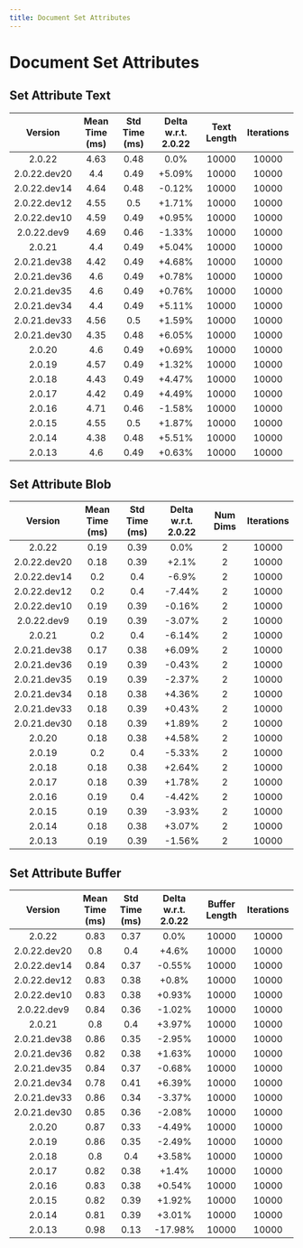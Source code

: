 ```yaml
---
title: Document Set Attributes
---
```

# Document Set Attributes

## Set Attribute Text

| Version | Mean Time (ms) | Std Time (ms) | Delta w.r.t. 2.0.22 | Text Length | Iterations |
| :---: | :---: | :---: | :---: | :---: | :---: |
| 2.0.22 | 4.63 | 0.48 | 0.0% | 10000 | 10000 |
| 2.0.22.dev20 | 4.4 | 0.49 | +5.09% | 10000 | 10000 |
| 2.0.22.dev14 | 4.64 | 0.48 | -0.12% | 10000 | 10000 |
| 2.0.22.dev12 | 4.55 | 0.5 | +1.71% | 10000 | 10000 |
| 2.0.22.dev10 | 4.59 | 0.49 | +0.95% | 10000 | 10000 |
| 2.0.22.dev9 | 4.69 | 0.46 | -1.33% | 10000 | 10000 |
| 2.0.21 | 4.4 | 0.49 | +5.04% | 10000 | 10000 |
| 2.0.21.dev38 | 4.42 | 0.49 | +4.68% | 10000 | 10000 |
| 2.0.21.dev36 | 4.6 | 0.49 | +0.78% | 10000 | 10000 |
| 2.0.21.dev35 | 4.6 | 0.49 | +0.76% | 10000 | 10000 |
| 2.0.21.dev34 | 4.4 | 0.49 | +5.11% | 10000 | 10000 |
| 2.0.21.dev33 | 4.56 | 0.5 | +1.59% | 10000 | 10000 |
| 2.0.21.dev30 | 4.35 | 0.48 | +6.05% | 10000 | 10000 |
| 2.0.20 | 4.6 | 0.49 | +0.69% | 10000 | 10000 |
| 2.0.19 | 4.57 | 0.49 | +1.32% | 10000 | 10000 |
| 2.0.18 | 4.43 | 0.49 | +4.47% | 10000 | 10000 |
| 2.0.17 | 4.42 | 0.49 | +4.49% | 10000 | 10000 |
| 2.0.16 | 4.71 | 0.46 | -1.58% | 10000 | 10000 |
| 2.0.15 | 4.55 | 0.5 | +1.87% | 10000 | 10000 |
| 2.0.14 | 4.38 | 0.48 | +5.51% | 10000 | 10000 |
| 2.0.13 | 4.6 | 0.49 | +0.63% | 10000 | 10000 |
## Set Attribute Blob

| Version | Mean Time (ms) | Std Time (ms) | Delta w.r.t. 2.0.22 | Num Dims | Iterations |
| :---: | :---: | :---: | :---: | :---: | :---: |
| 2.0.22 | 0.19 | 0.39 | 0.0% | 2 | 10000 |
| 2.0.22.dev20 | 0.18 | 0.39 | +2.1% | 2 | 10000 |
| 2.0.22.dev14 | 0.2 | 0.4 | -6.9% | 2 | 10000 |
| 2.0.22.dev12 | 0.2 | 0.4 | -7.44% | 2 | 10000 |
| 2.0.22.dev10 | 0.19 | 0.39 | -0.16% | 2 | 10000 |
| 2.0.22.dev9 | 0.19 | 0.39 | -3.07% | 2 | 10000 |
| 2.0.21 | 0.2 | 0.4 | -6.14% | 2 | 10000 |
| 2.0.21.dev38 | 0.17 | 0.38 | +6.09% | 2 | 10000 |
| 2.0.21.dev36 | 0.19 | 0.39 | -0.43% | 2 | 10000 |
| 2.0.21.dev35 | 0.19 | 0.39 | -2.37% | 2 | 10000 |
| 2.0.21.dev34 | 0.18 | 0.38 | +4.36% | 2 | 10000 |
| 2.0.21.dev33 | 0.18 | 0.39 | +0.43% | 2 | 10000 |
| 2.0.21.dev30 | 0.18 | 0.39 | +1.89% | 2 | 10000 |
| 2.0.20 | 0.18 | 0.38 | +4.58% | 2 | 10000 |
| 2.0.19 | 0.2 | 0.4 | -5.33% | 2 | 10000 |
| 2.0.18 | 0.18 | 0.38 | +2.64% | 2 | 10000 |
| 2.0.17 | 0.18 | 0.39 | +1.78% | 2 | 10000 |
| 2.0.16 | 0.19 | 0.4 | -4.42% | 2 | 10000 |
| 2.0.15 | 0.19 | 0.39 | -3.93% | 2 | 10000 |
| 2.0.14 | 0.18 | 0.38 | +3.07% | 2 | 10000 |
| 2.0.13 | 0.19 | 0.39 | -1.56% | 2 | 10000 |
## Set Attribute Buffer

| Version | Mean Time (ms) | Std Time (ms) | Delta w.r.t. 2.0.22 | Buffer Length | Iterations |
| :---: | :---: | :---: | :---: | :---: | :---: |
| 2.0.22 | 0.83 | 0.37 | 0.0% | 10000 | 10000 |
| 2.0.22.dev20 | 0.8 | 0.4 | +4.6% | 10000 | 10000 |
| 2.0.22.dev14 | 0.84 | 0.37 | -0.55% | 10000 | 10000 |
| 2.0.22.dev12 | 0.83 | 0.38 | +0.8% | 10000 | 10000 |
| 2.0.22.dev10 | 0.83 | 0.38 | +0.93% | 10000 | 10000 |
| 2.0.22.dev9 | 0.84 | 0.36 | -1.02% | 10000 | 10000 |
| 2.0.21 | 0.8 | 0.4 | +3.97% | 10000 | 10000 |
| 2.0.21.dev38 | 0.86 | 0.35 | -2.95% | 10000 | 10000 |
| 2.0.21.dev36 | 0.82 | 0.38 | +1.63% | 10000 | 10000 |
| 2.0.21.dev35 | 0.84 | 0.37 | -0.68% | 10000 | 10000 |
| 2.0.21.dev34 | 0.78 | 0.41 | +6.39% | 10000 | 10000 |
| 2.0.21.dev33 | 0.86 | 0.34 | -3.37% | 10000 | 10000 |
| 2.0.21.dev30 | 0.85 | 0.36 | -2.08% | 10000 | 10000 |
| 2.0.20 | 0.87 | 0.33 | -4.49% | 10000 | 10000 |
| 2.0.19 | 0.86 | 0.35 | -2.49% | 10000 | 10000 |
| 2.0.18 | 0.8 | 0.4 | +3.58% | 10000 | 10000 |
| 2.0.17 | 0.82 | 0.38 | +1.4% | 10000 | 10000 |
| 2.0.16 | 0.83 | 0.38 | +0.54% | 10000 | 10000 |
| 2.0.15 | 0.82 | 0.39 | +1.92% | 10000 | 10000 |
| 2.0.14 | 0.81 | 0.39 | +3.01% | 10000 | 10000 |
| 2.0.13 | 0.98 | 0.13 | -17.98% | 10000 | 10000 |
